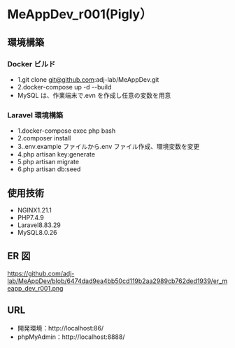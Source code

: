 # MeAppDev_r001(Pigly）

## 環境構築

### Docker ビルド

- 1.git clone git@github.com:adj-lab/MeAppDev.git
- 2.docker-compose up -d --build
- MySQL は、作業端末で.evn を作成し任意の変数を用意

### Laravel 環境構築

- 1.docker-compose exec php bash
- 2.composer install
- 3..env.example ファイルから.env ファイル作成、環境変数を変更
- 4.php artisan key:generate
- 5.php artisan migrate
- 6.php artisan db:seed

## 使用技術

- NGINX1.21.1
- PHP7.4.9
- Laravel8.83.29
- MySQL8.0.26

## ER 図

https://github.com/adj-lab/MeAppDev/blob/6474dad9ea4bb50cd119b2aa2989cb762ded1939/er_meapp_dev_r001.png

## URL

- 開発環境：http://localhost:86/
- phpMyAdmin：http://localhost:8888/
